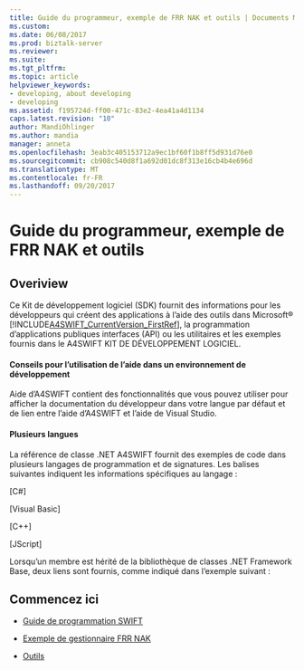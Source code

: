 ```yaml
---
title: Guide du programmeur, exemple de FRR NAK et outils | Documents Microsoft
ms.custom: 
ms.date: 06/08/2017
ms.prod: biztalk-server
ms.reviewer: 
ms.suite: 
ms.tgt_pltfrm: 
ms.topic: article
helpviewer_keywords:
- developing, about developing
- developing
ms.assetid: f195724d-ff00-471c-83e2-4ea41a4d1134
caps.latest.revision: "10"
author: MandiOhlinger
ms.author: mandia
manager: anneta
ms.openlocfilehash: 3eab3c405153712a9ec1bf60f1b8ff5d931d76e0
ms.sourcegitcommit: cb908c540d8f1a692d01dc8f313e16cb4b4e696d
ms.translationtype: MT
ms.contentlocale: fr-FR
ms.lasthandoff: 09/20/2017
---
```

# <a name="programmers-guide-frr-nak-sample-and-tools"></a>Guide du programmeur, exemple de FRR NAK et outils

## <a name="overiview"></a>Overiview
Ce Kit de développement logiciel (SDK) fournit des informations pour les développeurs qui créent des applications à l’aide des outils dans Microsoft® [!INCLUDE[A4SWIFT_CurrentVersion_FirstRef](../../includes/a4swift-currentversion-firstref-md.md)], la programmation d’applications publiques interfaces (API) ou les utilitaires et les exemples fournis dans le A4SWIFT KIT DE DÉVELOPPEMENT LOGICIEL.  
  
#### <a name="tips-for-using-help-in-a-developer-environment"></a>Conseils pour l’utilisation de l’aide dans un environnement de développement
  
 Aide d’A4SWIFT contient des fonctionnalités que vous pouvez utiliser pour afficher la documentation du développeur dans votre langue par défaut et de lien entre l’aide d’A4SWIFT et l’aide de Visual Studio.  
  
#### <a name="multiple-languages"></a>Plusieurs langues
  
 La référence de classe .NET A4SWIFT fournit des exemples de code dans plusieurs langages de programmation et de signatures. Les balises suivantes indiquent les informations spécifiques au langage :  
  
 [C#]  
  
 [Visual Basic]  
  
 [C++]  
  
 [JScript]  
  

 Lorsqu’un membre est hérité de la bibliothèque de classes .NET Framework Base, deux liens sont fournis, comme indiqué dans l’exemple suivant :  
  
## <a name="get-started-here"></a>Commencez ici
  
-   [Guide de programmation SWIFT](../../adapters-and-accelerators/accelerator-swift/biztalk-accelerator-for-swift-programming-guide.md)
  
-   [Exemple de gestionnaire FRR NAK](../../adapters-and-accelerators/accelerator-swift/frr-nak-handler-sample.md)
  
-   [Outils](../../adapters-and-accelerators/accelerator-swift/tools.md)
